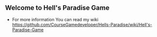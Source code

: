 ## Welcome to Hell's Paradise Game
* For more information You can read my wiki https://github.com/CourseGamedeveloper/Hells-Paradise/wiki/Hell's-Paradise-Game

